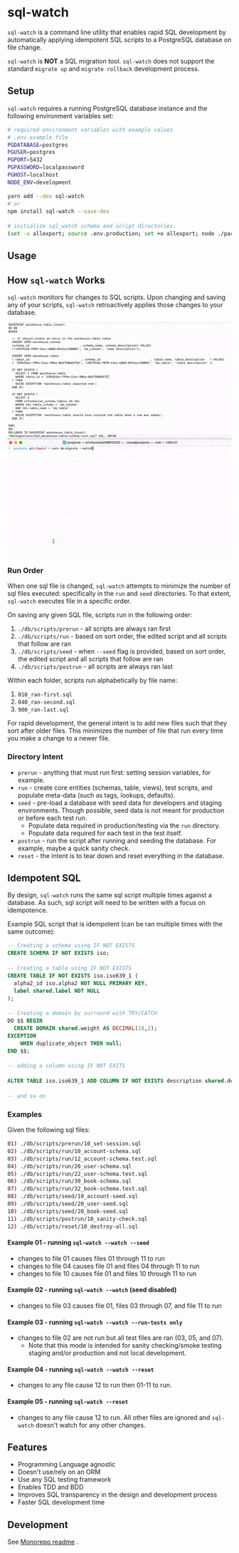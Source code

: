 # sql-watch

`sql-watch` is a command line utility that enables rapid SQL development by automatically applying idempotent SQL scripts to a PostgreSQL database on file change.

`sql-watch` is **NOT** a SQL migration tool. `sql-watch` does not support the standard `migrate up` and `migrate rollback` development process.

## Setup

`sql-watch` requires a running PostgreSQL database instance and the following environment variables set:

```bash
# required environment variables with example values
# .env.example file
PGDATABASE=postgres
PGUSER=postgres
PGPORT=5432
PGPASSWORD=localpassword
PGHOST=localhost
NODE_ENV=development
```

```bash
yarn add --dev sql-watch
# or
npm install sql-watch --save-dev

# initialize sql_watch schema and script directories.
(set -o allexport; source .env.production; set +o allexport; node ./packages/sql-watch --init development)
```

## Usage

## How `sql-watch` Works

`sql-watch` monitors for changes to SQL scripts. Upon changing and saving any of your scripts, `sql-watch` retroactively applies those changes to your database.

<div style="text-align:center"><img src="https://github.com/erichosick/sql-watch/blob/0317650cf5ed9b4a0dbea788a94cce0d3e92c5cd/docs/sql-runner-run.gif?raw=true" /></div>

### Run Order

When one sql file is changed, `sql-watch` attempts to minimize the number of sql files executed: specifically in the `run` and `seed` directories. To that extent, `sql-watch` executes file in a specific order.

On saving any given SQL file, scripts run in the following order:

1) `./db/scripts/prerun` - all scripts are always ran first
2) `./db/scripts/run` - based on sort order, the edited script and all scripts that follow are ran
3) `./db/scripts/seed` - when `--seed` flag is provided, based on sort order, the edited script and all scripts that follow are ran
4) `./db/scripts/postrun` - all scripts are always ran last

Within each folder, scripts run alphabetically by file name:

1) `010_ran-first.sql`
2) `040_ran-second.sql`
3) `900_ran-last.sql`

For rapid development, the general intent is to add new files such that they sort after older files. This minimizes the number of file that run every time you make a change to a newer file.

### Directory Intent

* `prerun` - anything that must run first: setting session variables, for example.
* `run` - create core entities (schemas, table, views), test scripts, and populate meta-data (such as tags, lookups, defaults).
* `seed` - pre-load a database with seed data for developers and staging environments. Though possible, seed data is not meant for production or before each test run.
  * Populate data required in production/testing via the `run` directory.
  * Populate data required for each test in the test itself.
* `postrun` - run the script after running and seeding the database. For example, maybe a quick sanity check.
* `reset` - the intent is to tear down and reset everything in the database.

## Idempotent SQL

By design, `sql-watch` runs the same sql script multiple times against a database. As such, sql script will need to be written with a focus on idempotence.

Example SQL script that is idempotent (can be ran multiple times with the same outcome):

```sql
-- Creating a schema using IF NOT EXISTS
CREATE SCHEMA IF NOT EXISTS iso;

-- Creating a table using IF NOT EXISTS
CREATE TABLE IF NOT EXISTS iso.iso639_1 (
  alpha2_id iso.alpha2 NOT NULL PRIMARY KEY,
  label shared.label NOT NULL
);

-- Creating a domain by surround with TRY/CATCH
DO $$ BEGIN
  CREATE DOMAIN shared.weight AS DECIMAL(18,2);
EXCEPTION
    WHEN duplicate_object THEN null;
END $$;

-- adding a column using IF NOT EXITS

ALTER TABLE iso.iso639_1 ADD COLUMN IF NOT EXISTS description shared.description NOT NULL;

-- and so on
```

### Examples

Given the following sql files:

```bash
01) ./db/scripts/prerun/10_set-session.sql
02) ./db/scripts/run/10_account-schema.sql
03) ./db/scripts/run/12_account-schema.test.sql
04) ./db/scripts/run/20_user-schema.sql
05) ./db/scripts/run/22_user-schema.test.sql
06) ./db/scripts/run/30_book-schema.sql
07) ./db/scripts/run/32_book-schema.test.sql
08) ./db/scripts/seed/10_account-seed.sql
09) ./db/scripts/seed/20_user-seed.sql
10) ./db/scripts/seed/20_book-seed.sql
11) ./db/scripts/postrun/10_sanity-check.sql
12) ./db/scripts/reset/10_destroy-all.sql
```

#### Example 01 - running `sql-watch --watch --seed`

* changes to file 01 causes files 01 through 11 to run
* changes to file 04 causes file 01 and files 04 through 11 to run
* changes to file 10 causes file 01 and files 10 through 11 to run

#### Example 02 - running `sql-watch --watch` (seed disabled)

* changes to file 03 causes file 01, files 03 through 07, and file 11 to run

#### Example 03 - running `sql-watch --watch --run-tests only`

* changes to file 02 are not run but all test files are ran (03, 05, and 07).
  * Note that this mode is intended for sanity checking/smoke testing staging and/or production and not local development.

#### Example 04 - running `sql-watch --watch --reset`

* changes to any file cause 12 to run then 01-11 to run.

#### Example 05 - running `sql-watch --reset`

* changes to any file cause 12 to run. All other files are ignored and `sql-watch` doesn't watch for any other changes.

## Features

* Programming Language agnostic
* Doesn't use/rely on an ORM
* Use any SQL testing framework
* Enables TDD and BDD
* Improves SQL transparency in the design and development process
* Faster SQL development time

## Development

See [Monorepo readme](../../README.md) .
